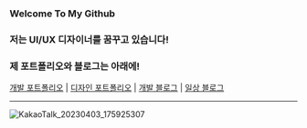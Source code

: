 ### Welcome To My Github

### 저는 UI/UX 디자이너를 꿈꾸고 있습니다!

### 제 포트폴리오와 블로그는 아래에!
[개발 포트폴리오](https://www.notion.so/Kangwon-Park-52c4be5e07cf4bccbbd06ed5e50b84fd?pvs=4) | 
[디자인 포트폴리오](https://www.notion.so/UI-UX-6cb6ca91de9f4a25a81a92c21c44319b?pvs=4) | 
[개발 블로그](https://kangwonpark27.tistory.com/) | 
[일상 블로그](https://blog.naver.com/uppersidedreaming)
___
![KakaoTalk_20230403_175925307](https://user-images.githubusercontent.com/97615164/229462524-bcec9441-8f0f-4216-863e-3f7614b4d811.jpg)


<!--
**akns27/akns27** is a ✨ _special_ ✨ repository because its `README.md` (this file) appears on your GitHub profile.

Here are some ideas to get you started:

- 🔭 I’m currently working on ...
- 🌱 I’m currently learning ...
- 👯 I’m looking to collaborate on ...
- 🤔 I’m looking for help with ...
- 💬 Ask me about ...
- 📫 How to reach me: ...
- 😄 Pronouns: ...
- ⚡ Fun fact: ...
-->




